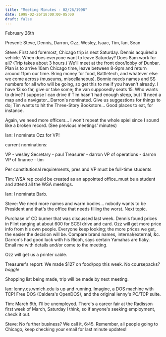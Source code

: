 ```yaml
---
title: "Meeting Minutes - 02/26/1998"
date: 1998-02-26T18:00:00-05:00
draft: false
---
```


February 26th </p><p>
Present: Steve, Dennis, Darron, Ozz, Wesley, Isaac, Tim, Ian, Sean </p><p>
Steve: First and foremost, Chicago trip is next Saturday. Dennis acquired a vehicle. When does everyone want to leave Saturday? Does 8am work for all? (Trip takes about 3 hours.) We'll meet at the front door/lobby of Dunbar. Plan is to arrive 10am Chicago time, leave between 8-9pm and return around 11pm our time. Bring money for food, Battletech, and whatever else we come across (museums, miscellaneous). Bonnie needs names and SS numbers for all who will be going, so get this to me if you haven't already. I have 13 so far, give or take some; the van supposedly seats 15. Who wants to drive? I suppose I can drive if Tim hasn't had enough sleep, but I'll need a map and a navigator...Darron's nominated. Give us suggestions for things to do; Tim wants to hit the Three-Story Bookstore... Good places to eat, for instance. </p><p>
Again, we need more officers... I won't repeat the whole spiel since I sound like a broken record. (See previous meetings' minutes) </p><p>
Ian: I nominate Ozz for VP! </p><p>
current nominations: </p><p>
VP - wesley Secretary - paul Treasurer - darron VP of operations - darron VP of finance - tim </p><p>
Per constitutional requirements, pres and VP must be full-time students. </p><p>
Tim: WSA rep could be created as an appointed office..must be a student and attend all the WSA meetings. </p><p>
Ian: I nominate Barb. </p><p>
Steve: We need more names and warm bodies... nobody wants to be President and that's the office that needs filling the worst. Next topic. </p><p>
Purchase of CD burner that was discussed last week. Dennis found prices in Flint ranging at about 600 for SCSI drive and card. Ozz will get more price info from his own people. Everyone keep looking; the more prices we get, the easier the decision will be. Compare brand names, internal/external, &c. Darron's had good luck with his Ricoh, says certain Yamahas are flaky. Email me with details and/or come to the meeting. </p><p>
Ozz will get us a printer cable. </p><p>
Treasurer's report: We made $127 on food/pop this week. No coursepacks? *boggle* </p><p>
Shopping list being made, trip will be made by next meeting. </p><p>
Ian: lenny.cs.wmich.edu is up and running. Imagine, a DOS machine with TCP! Free DOS (Caldera's OpenDOS), and the original lenny's PC/TCP suite. </p><p>
Tim: March 6th, I'll be unemployed. There's a career fair at the Radisson first week of March, Saturday I think, so if anyone's seeking employment, check it out.  </p><p>
Steve: No further business? We call it, 6:45. Remember, all people going to Chicago, keep checking your email for last minute updates! </p><p>
</p>
